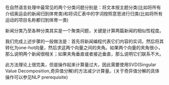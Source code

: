 在自然语言处理中最常见的两个分类问题分别是：将文本按主题分类(比如将所有介绍奥运会的新闻归到体育类)和将词汇表中的字词按照意思进行归类(比如将所有运动的项目名称都归到体育一类)

新闻分类乃至各种分类其实是一个聚类问题，关键是计算两篇新闻的相似性程度。

我们完成上述步骤的一般做法是：首先将新闻编程代表它们内容的实词，然后将其转化为one-hot向量，然后求这两个向量之间的夹角。如果两个向量的夹角很小，那么说明两个新闻很相关；如果夹角垂直或者接近垂直，那么说明它们联系不大。

此方法理论上很完美，但是操作起来计算量过大，因此需要使用SVD(Singular Value Decomposition,奇异值分解)的方法减少计算量。(关于奇异值分解的具体操作可以参见NLP prerequisite)

